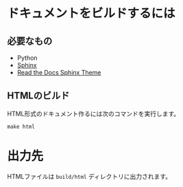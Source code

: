 # ドキュメントをビルドするには

## 必要なもの

- Python
- [Sphinx](http://www.sphinx-doc.org/)
- [Read the Docs Sphinx Theme](https://github.com/rtfd/sphinx_rtd_theme)

## HTMLのビルド

HTML形式のドキュメント作るには次のコマンドを実行します。

    make html

# 出力先

HTMLファイルは `build/html` ディレクトリに出力されます。
